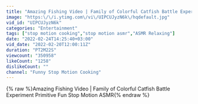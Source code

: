 ```yaml
---
title: "Amazing Fishing Video | Family of Colorful Catfish Battle Experiment Primitive Fun Stop Motion ASMR"
image: "https:\/\/i.ytimg.com\/vi\/UIPCUJyzN6k\/hqdefault.jpg"
vid_id: "UIPCUJyzN6k"
categories: "Entertainment"
tags: ["stop motion cooking","stop motion asmr","ASMR Relaxing"]
date: "2022-02-24T14:25:40+03:00"
vid_date: "2022-02-20T12:00:11Z"
duration: "PT2M22S"
viewcount: "350958"
likeCount: "1258"
dislikeCount: ""
channel: "Funny Stop Motion Cooking"
---
```

{% raw %}Amazing Fishing Video | Family of Colorful Catfish Battle Experiment Primitive Fun Stop Motion ASMR{% endraw %}

